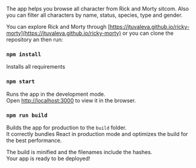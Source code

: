 
The app helps you browse all character from Rick and Morty sitcom. Also you can filter all characters by name, status, species, type and gender. 

You can explore Rick and Morty through [https://jtuvaleva.github.io/ricky-morty](https://jtuvaleva.github.io/ricky-morty) or you can clone the repository an then run:
### `npm install` 
Installs all requirements

### `npm start`

Runs the app in the development mode.\
Open [http://localhost:3000](http://localhost:3000) to view it in the browser.

### `npm run build`

Builds the app for production to the `build` folder.\
It correctly bundles React in production mode and optimizes the build for the best performance.

The build is minified and the filenames include the hashes.\
Your app is ready to be deployed!



